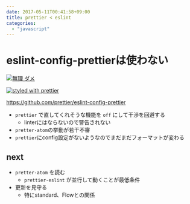 ```yaml
---
date: 2017-05-11T00:41:58+09:00
title: prettier < eslint
categories:
  - "javascript"
---
```

# eslint-config-prettierは使わない

[![無理 ダメ](http://tiqav.com/1XA.th.jpg)](http://tiqav.com/1XA)

[![styled with prettier](https://img.shields.io/badge/styled_with-prettier-ff69b4.svg)](https://github.com/prettier/prettier)

<https://github.com/prettier/eslint-config-prettier>

- `prettier` で直してくれそうな機能を `off` にして干渉を回避する
  - linterにはならないので警告されない
- `pretter-atom`の挙動が若干不審
- `prettier`にconfig設定がないようなのでまだまだフォーマットが変わる

## next

- `pretter-atom` を読む
  - `prettier-eslint` が並行して動くことが最低条件
- 更新を見守る
  - 特にstandard、Flowとの関係
